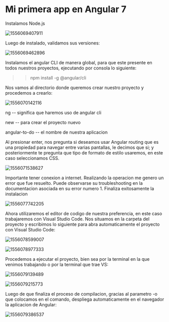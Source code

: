 # Mi primera app en Angular 7

Instalamos Node.js 

![1556069407911](https://user-images.githubusercontent.com/47821726/56707182-b0f94b00-66cc-11e9-9049-a6fd63a76f8d.png)

Luego de instalado, validamos sus versiones:

![1556069462896](https://user-images.githubusercontent.com/47821726/56707254-f584e680-66cc-11e9-87ff-432bac833e6f.png)

Instalamos el angular CLI de manera global, para que este presente en todos nuestros proyectos, ejecutando por consola lo siguiente:

> > npm install -g @angular/cli

Nos vamos al directorio donde queremos crear nuestro proyecto y procedemos a crearlo:

![1556070142116](https://user-images.githubusercontent.com/47821726/56707256-fb7ac780-66cc-11e9-9359-05fd30e16f0b.png)

ng -- significa que haremos uso de angular cli

new -- para crear el proyecto nuevo

angular-to-do -- el nombre de nuestra aplicacion

Al presionar enter, nos pregunta si deseamos usar Angular routing que es una propiedad para navegar entre varias pantallas, le decimos que si; y posteriormente te pregunta que tipo de formato de estilo usaremos, en este caso seleccionamos CSS.

![1556071538627](https://user-images.githubusercontent.com/47821726/56707286-0fbec480-66cd-11e9-909e-c64949b3a8f9.png)

Importante tener conexion a internet. Realizando la operacion me genero un error que fue resuelto. Puede observarse su troubleshooting en la documentacion asociada en su error numero 1. Finaliza exitosamente la instalacion

![1556077742205](https://user-images.githubusercontent.com/47821726/56707314-2c5afc80-66cd-11e9-90ae-1c7477405d0d.png)

Ahora utilizaremos el editor de codigo de nuestra preferencia, en este caso trabajaremos con Visual Studio Code.  Nos situamos en la carpeta del proyecto y escribimos lo siguiente para abra automaticamente el proyecto con Visual Studio Code:

![1556078599007](https://user-images.githubusercontent.com/47821726/56707324-35e46480-66cd-11e9-8a28-48090b75a718.png)

![1556078977333](https://user-images.githubusercontent.com/47821726/56707326-3977eb80-66cd-11e9-8992-76ff1e09af26.png)

Procedemos a ejecutar el proyecto, bien sea por la terminal en la que venimos trabajando o por la terminal que trae VS:

![1556079139489](https://user-images.githubusercontent.com/47821726/56707328-3c72dc00-66cd-11e9-8b46-c259cfb59f06.png)

![1556079215773](https://user-images.githubusercontent.com/47821726/56707332-3f6dcc80-66cd-11e9-9b70-9d3b4b58b359.png)

Luego de que finaliza el proceso de compilacion, gracias al parametro -o que colocamos en el comando, despliega automaticamente en el navegador la aplicacion de Angular:

![1556079386537](https://user-images.githubusercontent.com/47821726/56707334-4268bd00-66cd-11e9-945a-0961168714c6.png)

